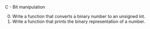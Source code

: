 C - Bit manipulation

0. Write a function that converts a binary number to an unsigned int.
1. Write a function that prints the binary representation of a number.

